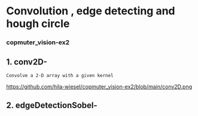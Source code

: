 # Convolution , edge detecting and hough circle
### copmuter_vision-ex2

## 1. conv2D-
    Convolve a 2-D array with a given kernel
https://github.com/hila-wiesel/copmuter_vision-ex2/blob/main/conv2D.png

## 2. edgeDetectionSobel-

